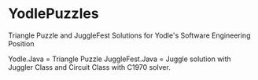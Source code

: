# YodlePuzzles
Triangle Puzzle and JuggleFest Solutions for Yodle's Software Engineering Position

Yodle.Java = Triangle Puzzle
JuggleFest.Java = Juggle solution with Juggler Class and Circuit Class with C1970 solver.
